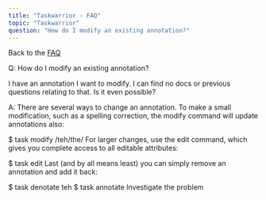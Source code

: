 ```yaml
---
title: "Taskwarrior - FAQ"
topic: "Taskwarrior"
question: "How do I modify an existing annotation?"
---
```


Back to the [FAQ](/support/faq)

Q: How do I modify an existing annotation?

I have an annotation I want to modify. I can find no docs or previous questions relating to that. Is it even possible?

A: There are several ways to change an annotation.
To make a small modification, such as a spelling correction, the modify command will update annotations also:

$ task <id> modify /teh/the/
For larger changes, use the edit command, which gives you complete access to all editable attributes:

$ task <id> edit
Last (and by all means least) you can simply remove an annotation and add it back:

$ task <id> denotate teh
$ task <id> annotate Investigate the problem

